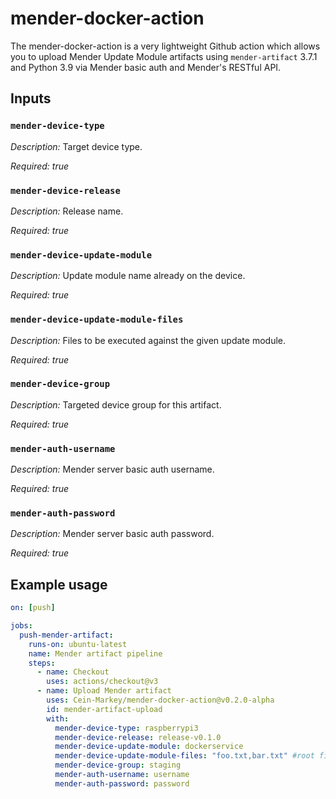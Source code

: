 # mender-docker-action

The mender-docker-action is a very lightweight Github action which allows you to upload Mender Update Module artifacts using `mender-artifact` 3.7.1 and Python 3.9 via Mender basic auth and Mender's RESTful API.

## Inputs

### `mender-device-type`

_Description:_
Target device type.

_Required:_ *true*

### `mender-device-release`

_Description:_
Release name.

_Required:_ *true*

### `mender-device-update-module`

_Description:_
Update module name already on the device.

_Required:_ *true*

### `mender-device-update-module-files`

_Description:_
Files to be executed against the given update module.

_Required:_ *true*

### `mender-device-group`

_Description:_
Targeted device group for this artifact.

_Required:_ *true*

### `mender-auth-username`

_Description:_
Mender server basic auth username.

_Required:_ *true*

### `mender-auth-password`

_Description:_
Mender server basic auth password.

_Required:_ *true*

## Example usage

```yaml
on: [push]

jobs:
  push-mender-artifact:
    runs-on: ubuntu-latest
    name: Mender artifact pipeline
    steps:
      - name: Checkout
        uses: actions/checkout@v3
      - name: Upload Mender artifact
        uses: Cein-Markey/mender-docker-action@v0.2.0-alpha
        id: mender-artifact-upload
        with:
          mender-device-type: raspberrypi3
          mender-device-release: release-v0.1.0
          mender-device-update-module: dockerservice
          mender-device-update-module-files: "foo.txt,bar.txt" #root files from actions/checkout@v3
          mender-device-group: staging
          mender-auth-username: username
          mender-auth-password: password
```